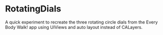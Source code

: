 # RotatingDials

A quick experiment to recreate the three rotating circle dials from the Every Body Walk! app using UIViews and auto layout instead of CALayers.
